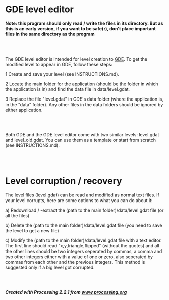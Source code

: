 # GDE level editor

<b>Note: this program should only read / write the files in its directory. But as this is an early version, if you want to be safe(r), don't place important files in the same directory as the program</b>

<br></br>

The GDE level editor is intended for level creation to <a href="https://github.com/marko213/GDE">GDE</a>. To get the modified level to appear in GDE, follow these steps:

1 Create and save your level (see INSTRUCTIONS.md).

2 Locate the main folder for the application (should be the folder in which the application is in) and find the data file in data/level.gdat.

3 Replace the file "level.gdat" in GDE's data folder (where the application is, in the "data" folder). Any other files in the data folders should be ignored by either application.

<br></br>

Both GDE and the GDE level editor come with two similar levels: level.gdat and level_old.gdat. You can use them as a template or start from scratch (see INSTRUCTIONS.md).

<br></br>

# Level corruption / recovery

The level files (level.gdat) can be read and modified as normal text files. If your level corrupts, here are some options to what you can do about it:

a) Redownload / -extract the (path to the main folder)/data/level.gdat file (or all the files)

b) Delete the (path to the main folder)/data/level.gdat file (you need to save the level to get a new file)

c) Modify the (path to the main folder)/data/level.gdat file with a text editor. The first line should read "x,y,triangle,flipped" (without the quotes) and all the other lines should be two integers seperated by commas, a comma and two other integers either with a value of one or zero, also seperated by commas from each other and the previous integers. This method is suggested only if a big level got corrupted.

<br></br>

<b><i>Created with Processing 2.2.1 from www.processing.org</i></b>
